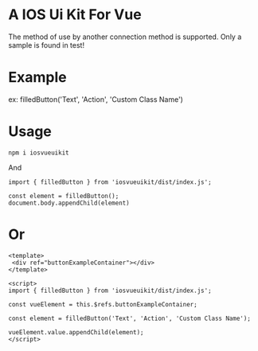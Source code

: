 # A IOS Ui Kit For Vue
The method of use by another connection method is supported. Only a sample is found in test!

# Example
ex: filledButton('Text', 'Action', 'Custom Class Name')


# Usage
```
npm i iosvueuikit
```
And
```
import { filledButton } from 'iosvueuikit/dist/index.js';

const element = filledButton();
document.body.appendChild(element)
```

# Or
```
<template>
 <div ref="buttonExampleContainer"></div>
</template>

<script>
import { filledButton } from 'iosvueuikit/dist/index.js';

const vueElement = this.$refs.buttonExampleContainer;

const element = filledButton('Text', 'Action', 'Custom Class Name');

vueElement.value.appendChild(element);
</script>
```
